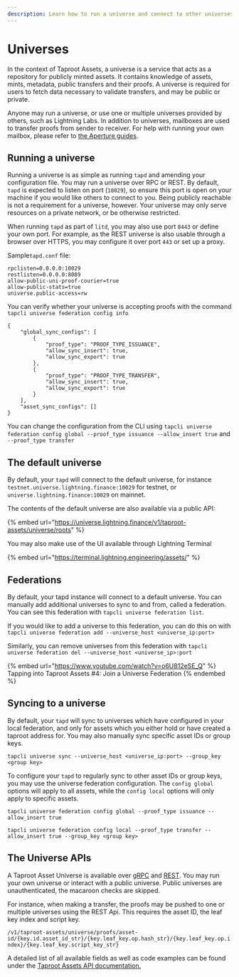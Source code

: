 ```yaml
---
description: Learn how to run a universe and connect to other universes.
---
```


# Universes

In the context of Taproot Assets, a universe is a service that acts as a repository for publicly minted assets. It contains knowledge of assets, mints, metadata, public transfers and their proofs. A universe is required for users to fetch data necessary to validate transfers, and may be public or private.

Anyone may run a universe, or use one or multiple universes provided by others, such as Lightning Labs. In addition to universes, mailboxes are used to transfer proofs from sender to receiver. For help with running your own mailbox, please refer to [the Aperture guides](../aperture/).

## Running a universe <a href="#docs-internal-guid-a793947b-7fff-5e06-ddbf-f64bd25da85f" id="docs-internal-guid-a793947b-7fff-5e06-ddbf-f64bd25da85f"></a>

Running a universe is as simple as running `tapd` and amending your configuration file. You may run a universe over RPC or REST. By default, `tapd` is expected to listen on port (`10029`), so ensure this port is open on your machine if you would like others to connect to you. Being publicly reachable is not a requirement for a universe, however. Your universe may only serve resources on a private network, or be otherwise restricted.

When running `tapd` as part of `litd`, you may also use port `8443` or define your own port. For example, as the REST universe is also usable through a browser over HTTPS, you may configure it over port `443` or set up a proxy.

Sample`tapd.conf` file:

`rpclisten=0.0.0.0:10029`\
`restlisten=0.0.0.0:8089`\
`allow-public-uni-proof-courier=true`\
`allow-public-stats=true`\
`universe.public-access=rw`

You can verify whether your universe is accepting proofs with the command `tapcli universe federation config info`

```
{
    "global_sync_configs": [
        {
            "proof_type": "PROOF_TYPE_ISSUANCE",
            "allow_sync_insert": true,
            "allow_sync_export": true
        },
        {
            "proof_type": "PROOF_TYPE_TRANSFER",
            "allow_sync_insert": true,
            "allow_sync_export": true
        }
    ],
    "asset_sync_configs": []
}
```

You can change the configuration from the CLI using `tapcli universe federation config global --proof_type issuance --allow_insert true` and `--proof_type transfer`

## The default universe

By default, your `tapd` will connect to the default universe, for instance `testnet.universe.lightning.finance:10029` for testnet, or `universe.lightning.finance:10029` on mainnet.

The contents of the default universe are also available via a public API:

{% embed url="https://universe.lightning.finance/v1/taproot-assets/universe/roots" %}

You may also make use of the UI available through Lightning Terminal

{% embed url="https://terminal.lightning.engineering/assets/" %}

## Federations

By default, your tapd instance will connect to a default universe. You can manually add additional universes to sync to and from, called a federation. You can see this federation with `tapcli universe federation list`.

If you would like to add a universe to this federation, you can do this on with `tapcli universe federation add --universe_host <universe_ip:port>`

Similarly, you can remove universes from this federation with `tapcli universe federation del --universe_host <universe_ip>:port`

{% embed url="https://www.youtube.com/watch?v=o6U812eSE_Q" %}
Tapping into Taproot Assets #4: Join a Universe Federation
{% endembed %}

## Syncing to a universe

By default, your `tapd` will sync to universes which have configured in your local federation, and only for assets which you either hold or have created a taproot address for. You may also manually sync specific asset IDs or group keys.

`tapcli universe sync --universe_host <universe_ip:port> --group_key <group key>`

To configure your `tapd` to regularly sync to other asset IDs or group keys, you may use the universe federation configuration. The `config global` options will apply to all assets, while the `config local` options will only apply to specific assets.

`tapcli universe federation config global --proof_type issuance --allow_insert true`

`tapcli universe federation config local --proof_type transfer --allow_insert true --group_key <group key>`

## The Universe APIs

A Taproot Asset Universe is available over [gRPC](https://lightning.engineering/api-docs/api/taproot-assets/#grpc) and [REST](https://lightning.engineering/api-docs/api/taproot-assets/#rest). You may run your own universe or interact with a public universe. Public universes are unauthenticated, the macaroon checks are skipped.

For instance, when making a transfer, the proofs may be pushed to one or multiple universes using the REST Api. This requires the asset ID, the leaf key index and script key.

`/v1/taproot-assets/universe/proofs/asset-id/{key.id.asset_id_str}/{key.leaf_key.op.hash_str}/{key.leaf_key.op.index}/{key.leaf_key.script_key_str}`

A detailed list of all available fields as well as code examples can be found under the [Taproot Assets API documentation.](https://lightning.engineering/api-docs/api/taproot-assets/universe/insert-proof)
